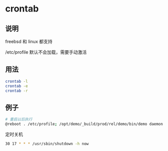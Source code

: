 # crontab

## 说明

freebsd 和 linux 都支持

/etc/profile 默认不会加载，需要手动激活

## 用法

```sh
crontab -l
crontab -e
crontab -r
```

## 例子

```sh
# 重启以后执行
@reboot . /etc/profile; /opt/demo/_build/prod/rel/demo/bin/demo daemon
```

定时关机

```sh
30 17 * * * /usr/sbin/shutdown -h now
```
